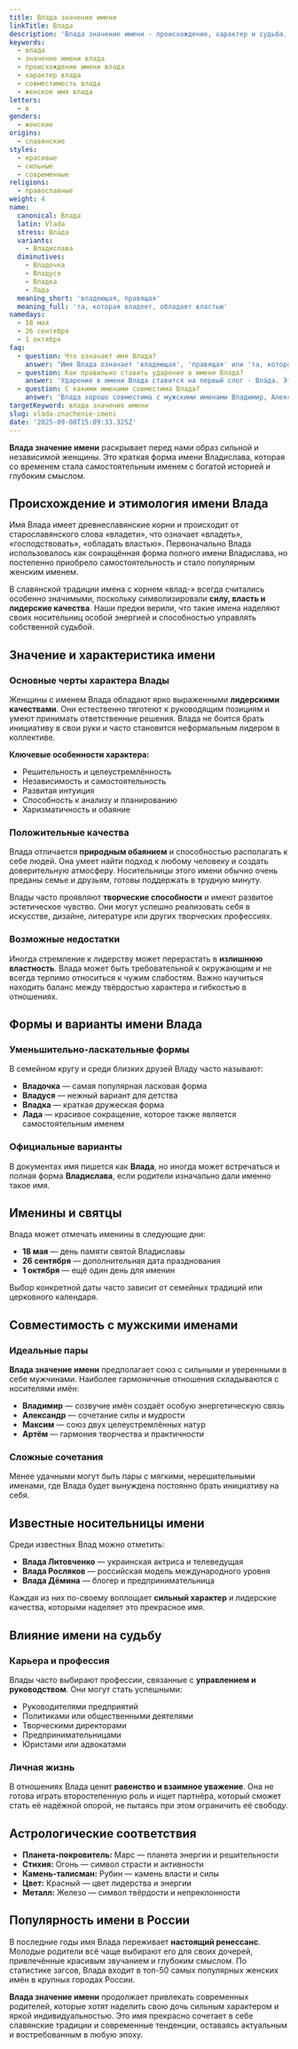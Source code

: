 ```yaml
---
title: Влада значение имени
linkTitle: Влада
description: 'Влада значение имени - происхождение, характер и судьба. Узнайте все о женском имени Влада: этимология, формы, совместимость и известные носительницы.'
keywords:
  - влада
  - значение имени влада
  - происхождение имени влада
  - характер влада
  - совместимость влада
  - женское имя влада
letters:
  - в
genders:
  - женские
origins:
  - славянские
styles:
  - красивые
  - сильные
  - современные
religions:
  - православные
weight: 4
name:
  canonical: Влада
  latin: Vlada
  stress: Вла́да
  variants:
    - Владислава
  diminutives:
    - Владочка
    - Владуся
    - Владка
    - Лада
  meaning_short: 'владеющая, правящая'
  meaning_full: 'та, которая владеет, обладает властью'
namedays:
  - 18 мая
  - 26 сентября
  - 1 октября
faq:
  - question: Что означает имя Влада?
    answer: "Имя Влада означает 'владеющая', 'правящая' или 'та, которая обладает властью'. Происходит от старославянского корня 'влад-', связанного с понятием власти и господства."
  - question: Как правильно ставить ударение в имени Влада?
    answer: 'Ударение в имени Влада ставится на первый слог - Вла́да. Это классическое произношение, принятое в русском языке.'
  - question: С какими именами совместима Влада?
    answer: 'Влада хорошо совместима с мужскими именами Владимир, Александр, Максим, Артём, Денис. Гармоничные пары создаются с носителями сильных, решительных имён.'
targetKeyword: влада значение имени
slug: vlada-znachenie-imeni
date: '2025-09-08T15:09:33.325Z'
---
```


**Влада значение имени** раскрывает перед нами образ сильной и независимой женщины. Это краткая форма имени Владислава, которая со временем стала самостоятельным именем с богатой историей и глубоким смыслом.

## Происхождение и этимология имени Влада

Имя Влада имеет древнеславянские корни и происходит от старославянского слова «владети», что означает «владеть», «господствовать», «обладать властью». Первоначально Влада использовалось как сокращённая форма полного имени Владислава, но постепенно приобрело самостоятельность и стало популярным женским именем.

В славянской традиции имена с корнем «влад-» всегда считались особенно значимыми, поскольку символизировали **силу, власть и лидерские качества**. Наши предки верили, что такие имена наделяют своих носительниц особой энергией и способностью управлять собственной судьбой.

## Значение и характеристика имени

### Основные черты характера Влады

Женщины с именем Влада обладают ярко выраженными **лидерскими качествами**. Они естественно тяготеют к руководящим позициям и умеют принимать ответственные решения. Влада не боится брать инициативу в свои руки и часто становится неформальным лидером в коллективе.

**Ключевые особенности характера:**

- Решительность и целеустремлённость
- Независимость и самостоятельность
- Развитая интуиция
- Способность к анализу и планированию
- Харизматичность и обаяние

### Положительные качества

Влада отличается **природным обаянием** и способностью располагать к себе людей. Она умеет найти подход к любому человеку и создать доверительную атмосферу. Носительницы этого имени обычно очень преданы семье и друзьям, готовы поддержать в трудную минуту.

Влады часто проявляют **творческие способности** и имеют развитое эстетическое чувство. Они могут успешно реализовать себя в искусстве, дизайне, литературе или других творческих профессиях.

### Возможные недостатки

Иногда стремление к лидерству может перерастать в **излишнюю властность**. Влада может быть требовательной к окружающим и не всегда терпимо относиться к чужим слабостям. Важно научиться находить баланс между твёрдостью характера и гибкостью в отношениях.

## Формы и варианты имени Влада

### Уменьшительно-ласкательные формы

В семейном кругу и среди близких друзей Владу часто называют:

- **Владочка** — самая популярная ласковая форма
- **Владуся** — нежный вариант для детства
- **Владка** — краткая дружеская форма
- **Лада** — красивое сокращение, которое также является самостоятельным именем

### Официальные варианты

В документах имя пишется как **Влада**, но иногда может встречаться и полная форма **Владислава**, если родители изначально дали именно такое имя.

## Именины и святцы

Влада может отмечать именины в следующие дни:

- **18 мая** — день памяти святой Владиславы
- **26 сентября** — дополнительная дата празднования
- **1 октября** — ещё один день для именин

Выбор конкретной даты часто зависит от семейных традиций или церковного календаря.

## Совместимость с мужскими именами

### Идеальные пары

**Влада значение имени** предполагает союз с сильными и уверенными в себе мужчинами. Наиболее гармоничные отношения складываются с носителями имён:

- **Владимир** — созвучие имён создаёт особую энергетическую связь
- **Александр** — сочетание силы и мудрости
- **Максим** — союз двух целеустремлённых натур
- **Артём** — гармония творчества и практичности

### Сложные сочетания

Менее удачными могут быть пары с мягкими, нерешительными именами, где Влада будет вынуждена постоянно брать инициативу на себя.

## Известные носительницы имени

Среди известных Влад можно отметить:

- **Влада Литовченко** — украинская актриса и телеведущая
- **Влада Росляков** — российская модель международного уровня
- **Влада Дёмина** — блогер и предпринимательница

Каждая из них по-своему воплощает **сильный характер** и лидерские качества, которыми наделяет это прекрасное имя.

## Влияние имени на судьбу

### Карьера и профессия

Влады часто выбирают профессии, связанные с **управлением и руководством**. Они могут стать успешными:

- Руководителями предприятий
- Политиками или общественными деятелями
- Творческими директорами
- Предпринимательницами
- Юристами или адвокатами

### Личная жизнь

В отношениях Влада ценит **равенство и взаимное уважение**. Она не готова играть второстепенную роль и ищет партнёра, который сможет стать её надёжной опорой, не пытаясь при этом ограничить её свободу.

## Астрологические соответствия

- **Планета-покровитель:** Марс — планета энергии и решительности
- **Стихия:** Огонь — символ страсти и активности
- **Камень-талисман:** Рубин — камень власти и силы
- **Цвет:** Красный — цвет лидерства и энергии
- **Металл:** Железо — символ твёрдости и непреклонности

## Популярность имени в России

В последние годы имя Влада переживает **настоящий ренессанс**. Молодые родители всё чаще выбирают его для своих дочерей, привлечённые красивым звучанием и глубоким смыслом. По статистике загсов, Влада входит в топ-50 самых популярных женских имён в крупных городах России.

**Влада значение имени** продолжает привлекать современных родителей, которые хотят наделить свою дочь сильным характером и яркой индивидуальностью. Это имя прекрасно сочетает в себе славянские традиции и современные тенденции, оставаясь актуальным и востребованным в любую эпоху.
